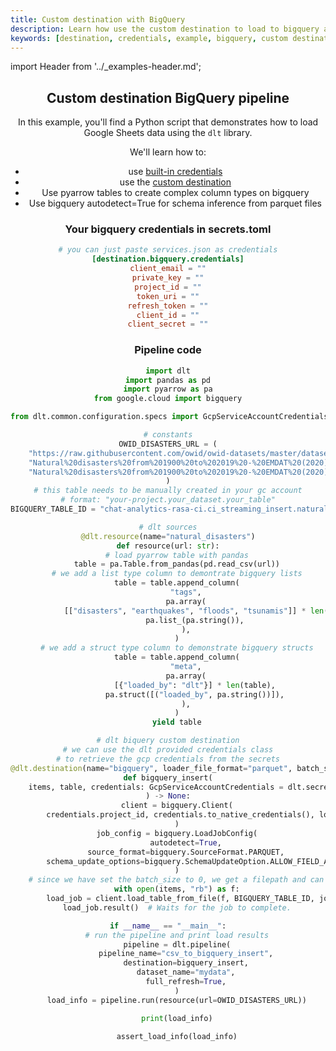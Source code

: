 ```yaml
---
title: Custom destination with BigQuery
description: Learn how use the custom destination to load to bigquery and use credentials
keywords: [destination, credentials, example, bigquery, custom destination]
---
```


import Header from '../_examples-header.md';

<Header
    intro="This example demonstrates how to use the custom destination to load to BigQuery with automatic schema inference."
    slug="custom_destination_bigquery"
    run_file="custom_destination_bigquery"
    destination="biqquery"/>

## Custom destination BigQuery pipeline

In this example, you'll find a Python script that demonstrates how to load Google Sheets data using the `dlt` library.

We'll learn how to:
- use [built-in credentials](../../general-usage/credentials/config_specs#gcp-credentials)
- use the [custom destination](../../dlt-ecosystem/destinations/destination.md)
- Use pyarrow tables to create complex column types on bigquery
- Use bigquery autodetect=True for schema inference from parquet files

### Your bigquery credentials in secrets.toml
<!--@@@DLT_SNIPPET_START code/.dlt/example.secrets.toml::example-->
```toml
# you can just paste services.json as credentials
[destination.bigquery.credentials]
client_email = ""
private_key = ""
project_id = ""
token_uri = ""
refresh_token = ""
client_id = ""
client_secret = ""
```
<!--@@@DLT_SNIPPET_END code/.dlt/example.secrets.toml::example-->


### Pipeline code

<!--@@@DLT_SNIPPET_START code/custom_destination_bigquery-snippets.py::example-->
```py
import dlt
import pandas as pd
import pyarrow as pa
from google.cloud import bigquery

from dlt.common.configuration.specs import GcpServiceAccountCredentials

# constants
OWID_DISASTERS_URL = (
    "https://raw.githubusercontent.com/owid/owid-datasets/master/datasets/"
    "Natural%20disasters%20from%201900%20to%202019%20-%20EMDAT%20(2020)/"
    "Natural%20disasters%20from%201900%20to%202019%20-%20EMDAT%20(2020).csv"
)
# this table needs to be manually created in your gc account
# format: "your-project.your_dataset.your_table"
BIGQUERY_TABLE_ID = "chat-analytics-rasa-ci.ci_streaming_insert.natural-disasters"

# dlt sources
@dlt.resource(name="natural_disasters")
def resource(url: str):
    # load pyarrow table with pandas
    table = pa.Table.from_pandas(pd.read_csv(url))
    # we add a list type column to demontrate bigquery lists
    table = table.append_column(
        "tags",
        pa.array(
            [["disasters", "earthquakes", "floods", "tsunamis"]] * len(table),
            pa.list_(pa.string()),
        ),
    )
    # we add a struct type column to demonstrate bigquery structs
    table = table.append_column(
        "meta",
        pa.array(
            [{"loaded_by": "dlt"}] * len(table),
            pa.struct([("loaded_by", pa.string())]),
        ),
    )
    yield table

# dlt biquery custom destination
# we can use the dlt provided credentials class
# to retrieve the gcp credentials from the secrets
@dlt.destination(name="bigquery", loader_file_format="parquet", batch_size=0)
def bigquery_insert(
    items, table, credentials: GcpServiceAccountCredentials = dlt.secrets.value
) -> None:
    client = bigquery.Client(
        credentials.project_id, credentials.to_native_credentials(), location="US"
    )
    job_config = bigquery.LoadJobConfig(
        autodetect=True,
        source_format=bigquery.SourceFormat.PARQUET,
        schema_update_options=bigquery.SchemaUpdateOption.ALLOW_FIELD_ADDITION,
    )
    # since we have set the batch_size to 0, we get a filepath and can load the file directly
    with open(items, "rb") as f:
        load_job = client.load_table_from_file(f, BIGQUERY_TABLE_ID, job_config=job_config)
    load_job.result()  # Waits for the job to complete.

if __name__ == "__main__":
    # run the pipeline and print load results
    pipeline = dlt.pipeline(
        pipeline_name="csv_to_bigquery_insert",
        destination=bigquery_insert,
        dataset_name="mydata",
        full_refresh=True,
    )
    load_info = pipeline.run(resource(url=OWID_DISASTERS_URL))

    print(load_info)

    assert_load_info(load_info)
```
<!--@@@DLT_SNIPPET_END code/custom_destination_bigquery-snippets.py::example-->
